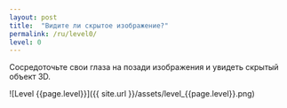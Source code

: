 ```yaml
---
layout: post
title:  "Видите ли скрытое изображение?"
permalink: /ru/level0/
level: 0
---
```

Сосредоточьте свои глаза на позади изображения и увидеть скрытый объект 3D.

![Level {{page.level}}]({{ site.url }}/assets/level_{{page.level}}.png)